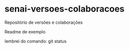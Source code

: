 ﻿# senai-versoes-colaboracoes
Repositório de versões e colaborações

Readme de exemplo

lembrei do comando: git status